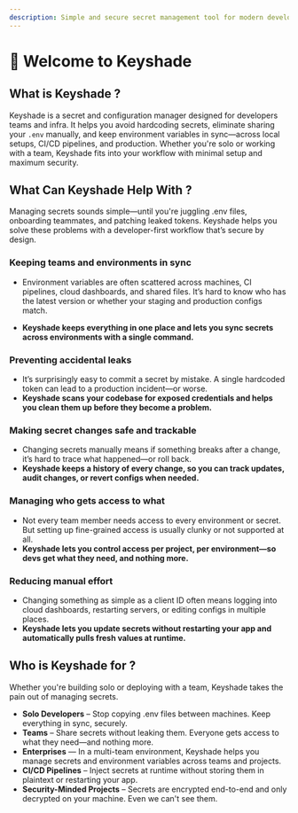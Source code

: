 ```yaml
---
description: Simple and secure secret management tool for modern developers
---
```


# 👋 Welcome to Keyshade

## What is Keyshade ?
Keyshade is a secret and configuration manager designed for developers teams and infra. It helps you avoid hardcoding secrets, eliminate sharing your `.env` manually, and keep environment variables in sync—across local setups, CI/CD pipelines, and production. Whether you're solo or working with a team, Keyshade fits into your workflow with minimal setup and maximum security.

## What Can Keyshade Help With ?

Managing secrets sounds simple—until you're juggling .env files, onboarding teammates, and patching leaked tokens. Keyshade helps you solve these problems with a developer-first workflow that’s secure by design.
### Keeping teams and environments in sync
- Environment variables are often scattered across machines, CI pipelines, cloud dashboards, and shared files. It’s hard to know who has the latest version or whether your staging and production configs match.

- **Keyshade keeps everything in one place and lets you sync secrets across environments with a single command.**

### Preventing accidental leaks
- It’s surprisingly easy to commit a secret by mistake. A single hardcoded token can lead to a production incident—or worse.
- **Keyshade scans your codebase for exposed credentials and helps you clean them up before they become a problem.**

### Making secret changes safe and trackable
- Changing secrets manually means if something breaks after a change, it’s hard to trace what happened—or roll back.
- **Keyshade keeps a history of every change, so you can track updates, audit changes, or revert configs when needed.**

### Managing who gets access to what
- Not every team member needs access to every environment or secret. But setting up fine-grained access is usually clunky or not supported at all.
- **Keyshade lets you control access per project, per environment—so devs get what they need, and nothing more.**

### Reducing manual effort
- Changing something as simple as a client ID often means logging into cloud dashboards, restarting servers, or editing configs in multiple places.
- **Keyshade lets you update secrets without restarting your app and automatically pulls fresh values at runtime.**

## Who is Keyshade for ?
Whether you're building solo or deploying with a team, Keyshade takes the pain out of managing secrets.
- **Solo Developers** – Stop copying .env files between machines. Keep everything in sync, securely.
- **Teams** – Share secrets without leaking them. Everyone gets access to what they need—and nothing more.
- **Enterprises** — In a multi-team environment, Keyshade helps you manage secrets and environment variables across teams and projects.
- **CI/CD Pipelines** – Inject secrets at runtime without storing them in plaintext or restarting your app.
- **Security-Minded Projects** – Secrets are encrypted end-to-end and only decrypted on your machine. Even we can't see them.
